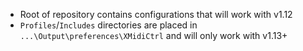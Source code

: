 - Root of repository contains configurations that will work with v1.12
- `Profiles`/`Includes` directories are placed in `...\Output\preferences\XMidiCtrl` and will only work with v1.13+
